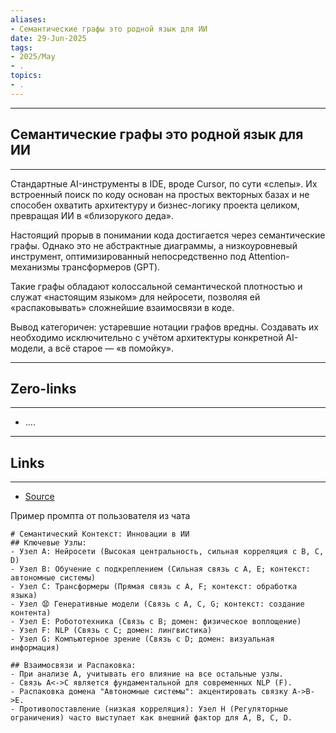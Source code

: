 ```yaml
---
aliases: 
- Семантические графы это родной язык для ИИ 
date: 29-Jun-2025
tags:
- 2025/May
- .
topics:
- .
---
```



-----
##  Семантические графы это родной язык для ИИ 
-----
Стандартные AI-инструменты в IDE, вроде Cursor, по сути «слепы». Их встроенный поиск по коду основан на простых векторных базах и не способен охватить архитектуру и бизнес-логику проекта целиком, превращая ИИ в «близорукого деда».

Настоящий прорыв в понимании кода достигается через семантические графы. Однако это не абстрактные диаграммы, а низкоуровневый инструмент, оптимизированный непосредственно под Attention-механизмы трансформеров (GPT). 

Такие графы обладают колоссальной семантической плотностью и служат «настоящим языком» для нейросети, позволяя ей «распаковывать» сложнейшие взаимосвязи в коде.

Вывод категоричен: устаревшие нотации графов вредны. Создавать их необходимо исключительно с учётом архитектуры конкретной AI-модели, а всё старое — «в помойку».

---
## Zero-links
---
- ....

---
## Links
---
- [Source](https://t.me/turboproject/1665)


Пример промпта от пользователя из чата
```
# Семантический Контекст: Инновации в ИИ
## Ключевые Узлы:
- Узел A: Нейросети (Высокая центральность, сильная корреляция с B, C, D)
- Узел B: Обучение с подкреплением (Сильная связь с A, E; контекст: автономные системы)
- Узел C: Трансформеры (Прямая связь с A, F; контекст: обработка языка)
- Узел 😧 Генеративные модели (Связь с A, C, G; контекст: создание контента)
- Узел E: Робототехника (Связь с B; домен: физическое воплощение)
- Узел F: NLP (Связь с C; домен: лингвистика)
- Узел G: Компьютерное зрение (Связь с D; домен: визуальная информация)

## Взаимосвязи и Распаковка:
- При анализе A, учитывать его влияние на все остальные узлы.
- Связь A<->C является фундаментальной для современных NLP (F).
- Распаковка домена "Автономные системы": акцентировать связку A->B->E.
- Противопоставление (низкая корреляция): Узел H (Регуляторные ограничения) часто выступает как внешний фактор для A, B, C, D.
```